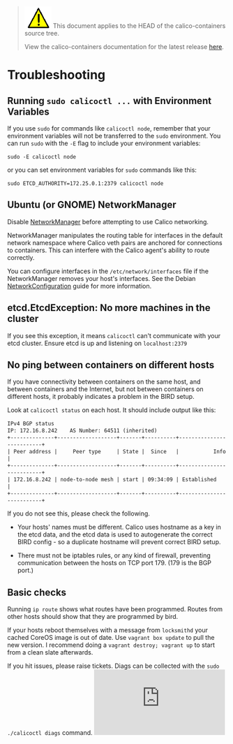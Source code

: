 <!--- master only -->
> ![warning](images/warning.png) This document applies to the HEAD of the calico-containers source tree.
>
> View the calico-containers documentation for the latest release [here](https://github.com/projectcalico/calico-containers/blob/v0.20.0/README.md).
<!--- else
> You are viewing the calico-containers documentation for release **release**.
<!--- end of master only -->

# Troubleshooting

## Running `sudo calicoctl ...` with Environment Variables

If you use `sudo` for commands like `calicoctl node`, remember that your environment
variables will not be transferred to the `sudo` environment.  You can run `sudo` with
the `-E` flag to include your environment variables:

    sudo -E calicoctl node

or you can set environment variables for `sudo` commands like this:

    sudo ETCD_AUTHORITY=172.25.0.1:2379 calicoctl node

## Ubuntu (or GNOME) NetworkManager

Disable [NetworkManager](https://help.ubuntu.com/community/NetworkManager) before
attempting to use Calico networking.

NetworkManager manipulates the routing table for interfaces in the default network
namespace where Calico veth pairs are anchored for connections to containers.
This can interfere with the Calico agent's ability to route correctly.

You can configure interfaces in the `/etc/network/interfaces` file if the
NetworkManager removes your host's interfaces. See the Debian
[NetworkConfiguration](https://wiki.debian.org/NetworkConfiguration)
guide for more information.

## etcd.EtcdException: No more machines in the cluster

If you see this exception, it means `calicoctl` can't communicate with your etcd
cluster.  Ensure etcd is up and listening on `localhost:2379`

## No ping between containers on different hosts

If you have connectivity between containers on the same host, and between
containers and the Internet, but not between containers on different hosts, it
probably indicates a problem in the BIRD setup.

Look at `calicoctl status` on each host.  It should include output like this:

	IPv4 BGP status
	IP: 172.16.8.242    AS Number: 64511 (inherited)
	+--------------+-------------------+-------+----------+--------------------------+
	| Peer address |     Peer type     | State |  Since   |           Info           |
	+--------------+-------------------+-------+----------+--------------------------+
	| 172.16.8.242 | node-to-node mesh | start | 09:34:09 | Established              |
	+--------------+-------------------+-------+----------+--------------------------+

If you do not see this, please check the following.

- Your hosts' names must be different.  Calico uses hostname as a key in the
  etcd data, and the etcd data is used to autogenerate the correct BIRD
  config - so a duplicate hostname will prevent correct BIRD setup.

- There must not be iptables rules, or any kind of firewall, preventing
  communication between the hosts on TCP port 179.  (179 is the BGP port.)

## Basic checks
Running `ip route` shows what routes have been programmed. Routes from other hosts
should show that they are programmed by bird.

If your hosts reboot themselves with a message from `locksmithd` your cached CoreOS
image is out of date.  Use `vagrant box update` to pull the new version.  I
recommend doing a `vagrant destroy; vagrant up` to start from a clean slate afterwards.

If you hit issues, please raise tickets. Diags can be collected with the
`sudo ./calicoctl diags` command.
[![Analytics](https://calico-ga-beacon.appspot.com/UA-52125893-3/calico-containers/docs/Troubleshooting.md?pixel)](https://github.com/igrigorik/ga-beacon)
